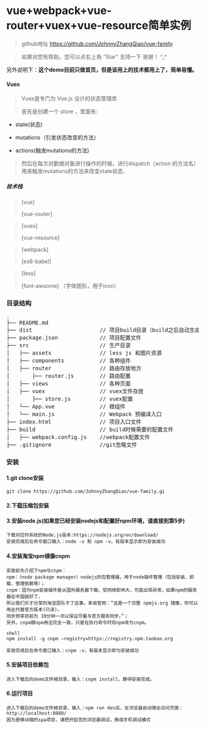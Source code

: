 # vue+webpack+vue-router+vuex+vue-resource简单实例
  
> github地址 https://github.com/JohnnyZhangQiao/vue-family

> 如果对您有帮助，您可以点右上角 "Star" 支持一下 谢谢！ ^_^  
  
  
  另外说明下：**这个demo目前只做首页，但是该用上的技术都用上了，简单易懂。**



#### Vuex  

> Vuex是专门为 Vue.js 设计的状态管理库   

> 首先是创建一个 store ，里面有:  

- state(状态)

- mutations（引发状态改变的方法）

- actions(触发mutations的方法)

>然后在每次对数据对象进行操作的时候，进行dispatch（action 的方法名）用来触发mutations的方法来改变state状态..   


##### 技术栈

> [vue]

> [vue-router]

> [vuex]  

> [vue-resource]

> [webpack]

> [es6-babel]

> [less]

> [font-awsome] （字体图形，用于icon）


### 目录结构
<pre>
.
├── README.md           
├── dist                     // 项目build目录（build之后自动生成）
├── package.json             // 项目配置文件
├── src                      // 生产目录
│   ├── assets               // less js 和图片资源
│   ├── components           // 各种组件
│   ├── router               // 路由存放地方
│       ├── router.js        // 路由配置
│   ├── views                // 各种页面
│   ├── vuex                 // vuex文件存放
│       ├── store.js         // vuex配置
│   └── App.vue              // 根组件
│   └── main.js              // Webpack 预编译入口         
├── index.html               // 项目入口文件
├── build                    // build时候需要的配置文件
│   ├── webpack.config.js    //webpack配置文件
├── .gitignore               //git忽略文件
</pre>


### 安装

#### 1.git clone安装
```shell
git clone https://github.com/JohnnyZhangQiao/vue-family.gi
```

#### 2.下载压缩包安装


#### 3.安装node.js(如果您已经安装nodejs和配置好npm环境，请直接到第5步)
```
下载对应你系统的Node.js版本:https://nodejs.org/en/download/
安装完成后在命令窗口输入：node -v 和 npm -v，有版本显示即为安装成功
```


#### 4.安装淘宝npm镜像cnpm
```
安装前先介绍下npm与cnpm：
npm：（node package manager）nodejs的包管理器，用于node插件管理（包括安装、卸载、管理依赖等）；
cnpm：因为npm安装插件是从国外服务器下载，受网络影响大，可能出现异常，如果npm的服务器在中国就好了，
所以我们乐于分享的淘宝团队干了这事。来自官网：“这是一个完整 npmjs.org 镜像，你可以用此代替官方版本(只读)，
同步频率目前为 10分钟一次以保证尽量与官方服务同步。”；
另外，cnpm跟npm用法完全一致，只是在执行命令时将npm改为cnpm。

shell
npm install -g cnpm –registry=https://registry.npm.taobao.org

安装完成后在命令窗口输入：cnpm -v，有版本显示即为安装成功
```


#### 5.安装项目依赖包
```
进入下载后的demo文件根目录，输入：cnpm install，静待安装完成。
```


#### 6.运行项目
```
进入下载后的demo文件根目录，输入：npm run dev后，在浏览器自动弹出访问页面：http://localhost:8080/
因为是移动端的spa项目，请把开启您的浏览器调试，换成手机调试模式
```
